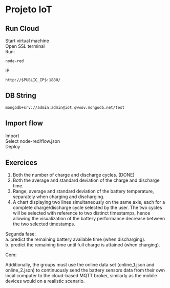 # Projeto IoT

## Run Cloud

Start virtual machine  
Open SSL terminal  
Run:
```
node-red
```
IP
```
http://$PUBLIC_IP$:1880/
```

## DB String

```
mongodb+srv://admin:admin@iot.qwwov.mongodb.net/test
```

## Import flow

Import  
Select node-red/flow.json  
Deploy  

## Exercices

1. Both the number of charge and discharge cycles. (DONE)
2. Both the average and standard deviation of the charge and discharge time.
3. Range, average and standard deviation of the battery temperature, separately
   when charging and discharging.
4. A chart displaying two lines simultaneously on the same axis, each for a complete
   charge/discharge cycle selected by the user. The two cycles will be selected with
   reference to two distinct timestamps, hence allowing the visualization of the
   battery performance decrease between the two selected timestamps.
   
 Segunda fase:  
   a. predict the remaining battery available time (when discharging).  
   b. predict the remaining time until full charge is attained (when charging).
   
Com:  
   
Additionally, the groups must use the online data set (online_1.json and
   online_2.json) to continuously send the battery sensors data from their own local
   computer to the cloud-based MQTT broker, similarly as the mobile devices would on
   a realistic scenario.
